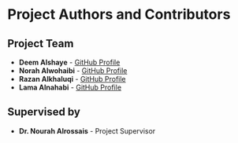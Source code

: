 # Project Authors and Contributors

## Project Team
- **Deem Alshaye** - [GitHub Profile](https://github.com/DeemAlshaye)
- **Norah Alwohaibi** - [GitHub Profile](https://github.com/norah-mohammed)
- **Razan Alkhaluqi** - [GitHub Profile](https://github.com/RazanAlkhaluqy)
- **Lama Alnahabi** - [GitHub Profile](https://github.com/Lamaalnahabi)

## Supervised by
- **Dr. Nourah Alrossais** - Project Supervisor
